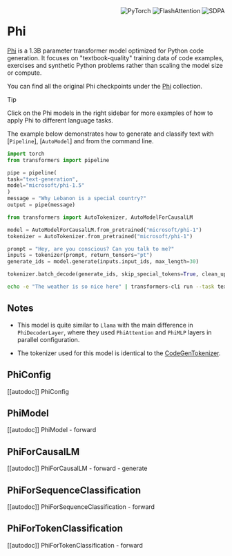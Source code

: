 <!--Copyright 2023 The HuggingFace Team. All rights reserved.

Licensed under the Apache License, Version 2.0 (the "License"); you may not use this file except in compliance with
the License. You may obtain a copy of the License at

http://www.apache.org/licenses/LICENSE-2.0

Unless required by applicable law or agreed to in writing, software distributed under the License is distributed on
an "AS IS" BASIS, WITHOUT WARRANTIES OR CONDITIONS OF ANY KIND, either express or implied. See the License for the
specific language governing permissions and limitations under the License.

⚠️ Note that this file is in Markdown but contain specific syntax for our doc-builder (similar to MDX) that may not be
rendered properly in your Markdown viewer.

-->
<div style="float: right;">
    <div class="flex flex-wrap space-x-1">
        <img alt="PyTorch" src="https://img.shields.io/badge/PyTorch-DE3412?style=flat&logo=pytorch&logoColor=white">
        <img alt="FlashAttention" src="https://img.shields.io/badge/%E2%9A%A1%EF%B8%8E%20FlashAttention-eae0c8?style=flat">
        <img alt="SDPA" src="https://img.shields.io/badge/SDPA-DE3412?style=flat&logo=pytorch&logoColor=white">
    </div>
</div>

# Phi

[Phi](https://huggingface.co/papers/2306.11644) is a 1.3B parameter transformer model optimized for Python code generation. It focuses on "textbook-quality" training data of code examples, exercises and synthetic Python problems rather than scaling the model size or compute.

You can find all the original Phi checkpoints under the [Phi](https://huggingface.co/collections/microsoft/phi-1-6626e29134744e94e222d572) collection.

> [!TIP]
> Click on the Phi models in the right sidebar for more examples of how to apply Phi to different language tasks.

The example below demonstrates how to generate and classify text with [`Pipeline`], [`AutoModel`] and from the command line.

<hfoptions id="usage">
<hfoption id="Pipeline">

```py
import torch
from transformers import pipeline

pipe = pipeline(
task="text-generation",
model="microsoft/phi-1.5"
)
message = "Why Lebanon is a special country?"
output = pipe(message)

```

</hfoption>

<hfoption id="AutoModel">

```py
from transformers import AutoTokenizer, AutoModelForCausalLM

model = AutoModelForCausalLM.from_pretrained("microsoft/phi-1")
tokenizer = AutoTokenizer.from_pretrained("microsoft/phi-1")

prompt = "Hey, are you conscious? Can you talk to me?"
inputs = tokenizer(prompt, return_tensors="pt")
generate_ids = model.generate(inputs.input_ids, max_length=30)

tokenizer.batch_decode(generate_ids, skip_special_tokens=True, clean_up_tokenization_spaces=False)[0]
```

</hfoption>
<hfoption id="transformers-cli">

```bash
echo -e "The weather is so nice here" | transformers-cli run --task text-classification --model microsoft/phi-1.5 --device 0
```

</hfoption>
</hfoptions>

## Notes

- This model is quite similar to `Llama` with the main difference in `PhiDecoderLayer`, where they used `PhiAttention` and `PhiMLP` layers in parallel configuration.

- The tokenizer used for this model is identical to the [CodeGenTokenizer](https://huggingface.co/docs/transformers/v4.51.3/en/model_doc/codegen#transformers.CodeGenTokenizer).

 ## PhiConfig
[[autodoc]] PhiConfig

## PhiModel

[[autodoc]] PhiModel - forward

## PhiForCausalLM

[[autodoc]] PhiForCausalLM - forward - generate

## PhiForSequenceClassification

[[autodoc]] PhiForSequenceClassification - forward

## PhiForTokenClassification

[[autodoc]] PhiForTokenClassification - forward

